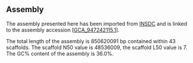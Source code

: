**Assembly**
--------

The assembly presented here has been imported from [INSDC](http://www.insdc.org) and is linked to the assembly accession [[GCA\_947242115.1](http://www.ebi.ac.uk/ena/data/view/GCA_947242115.1)].

The total length of the assembly is 850620091 bp contained within 43 scaffolds.
The scaffold N50 value is 48536009, the scaffold L50 value is 7.
The GC% content of the assembly is 36.0%.

